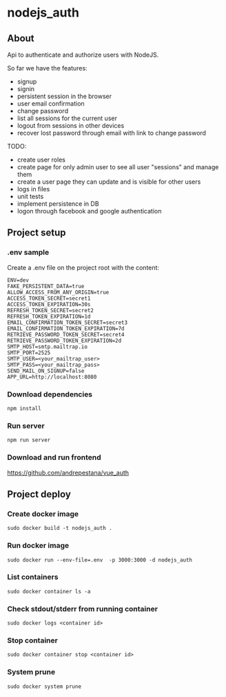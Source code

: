 # nodejs_auth

## About
Api to authenticate and authorize users with NodeJS. 

So far we have the features:
- signup
- signin
- persistent session in the browser
- user email confirmation
- change password
- list all sessions for the current user
- logout from sessions in other devices
- recover lost password through email with link to change password

TODO: 
- create user roles
- create page for only admin user to see all user "sessions" and manage them
- create a user page they can update and is visible for other users
- logs in files
- unit tests
- implement persistence in DB
- logon through facebook and google authentication

## Project setup  
### .env sample

Create a .env file on the project root with the content:

```
ENV=dev
FAKE_PERSISTENT_DATA=true
ALLOW_ACCESS_FROM_ANY_ORIGIN=true
ACCESS_TOKEN_SECRET=secret1
ACCESS_TOKEN_EXPIRATION=30s
REFRESH_TOKEN_SECRET=secret2
REFRESH_TOKEN_EXPIRATION=1d
EMAIL_CONFIRMATION_TOKEN_SECRET=secret3
EMAIL_CONFIRMATION_TOKEN_EXPIRATION=7d
RETRIEVE_PASSWORD_TOKEN_SECRET=secret4
RETRIEVE_PASSWORD_TOKEN_EXPIRATION=2d
SMTP_HOST=smtp.mailtrap.io
SMTP_PORT=2525
SMTP_USER=<your_mailtrap_user>
SMTP_PASS=<your_mailtrap_pass>
SEND_MAIL_ON_SIGNUP=false
APP_URL=http://localhost:8080
```

### Download dependencies
```
npm install
```
### Run server
```
npm run server
```

### Download and run frontend
<https://github.com/andrepestana/vue_auth>


## Project deploy
### Create docker image
```
sudo docker build -t nodejs_auth .
```

### Run docker image
```
sudo docker run --env-file=.env  -p 3000:3000 -d nodejs_auth
```

### List containers
```
sudo docker container ls -a
```

### Check stdout/stderr from running container
```
sudo docker logs <container id>
```

### Stop container
```
sudo docker container stop <container id>
```

### System prune
```
sudo docker system prune
```